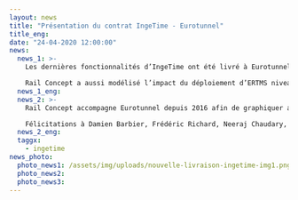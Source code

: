```yaml
---
layout: news
title: "Présentation du contrat IngeTime - Eurotunnel"
title_eng:
date: "24-04-2020 12:00:00"
news:
  news_1: >-
    Les dernières fonctionnalités d’IngeTime ont été livré à Eurotunnel ! Ces dernières permettent notamment de modéliser finement l’impact des plages travaux programmées sur le graphique de circulation.  

    Rail Concept a aussi modélisé l’impact du déploiement d’ERTMS niveau 2 sur l’exploitation du tunnel
  news_1_eng:
  news_2: >-
    Rail Concept accompagne Eurotunnel depuis 2016 afin de graphiquer au mieux l’ensemble des circulations ferroviaires dans le tunnel sous la Manche. Ainsi, depuis 2018, le logiciel IngeTime développé par Rail Concept est utilisé lors de la conception des plans transport.  

    Félicitations à Damien Barbier, Frédéric Richard, Neeraj Chaudary, David Gancarczyk et @Raphaël Blin pour leur investissement sur ce projet !
  news_2_eng:
  taggx:
    - ingetime
news_photo:
  photo_news1: /assets/img/uploads/nouvelle-livraison-ingetime-img1.png
  photo_news2:
  photo_news3:
---
```


